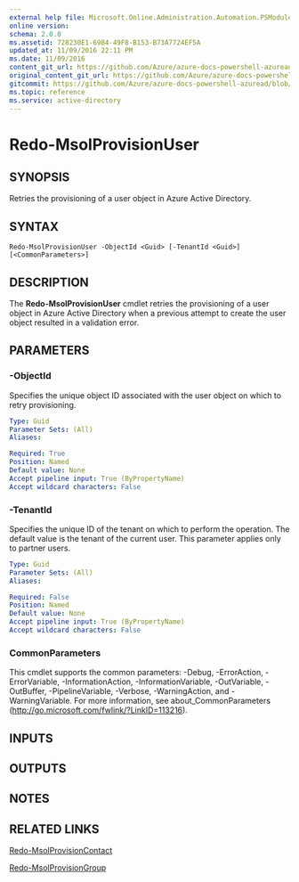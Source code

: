 ```yaml
---
external help file: Microsoft.Online.Administration.Automation.PSModule.dll-Help.xml
online version:
schema: 2.0.0
ms.assetid: 728230E1-6984-49F8-B153-B73A7724EF5A
updated_at: 11/09/2016 22:11 PM
ms.date: 11/09/2016
content_git_url: https://github.com/Azure/azure-docs-powershell-azuread/blob/VinceSmith-patch-4/Azure%20AD%20Cmdlets/MSOnline/v1/Redo-MsolProvisionUser.md
original_content_git_url: https://github.com/Azure/azure-docs-powershell-azuread/blob/VinceSmith-patch-4/Azure%20AD%20Cmdlets/MSOnline/v1/Redo-MsolProvisionUser.md
gitcommit: https://github.com/Azure/azure-docs-powershell-azuread/blob/a602340dee47e7edf41f6c5af3edb93e03ac1b45
ms.topic: reference
ms.service: active-directory
---
```


# Redo-MsolProvisionUser

## SYNOPSIS
Retries the provisioning of a user object in Azure Active Directory.

## SYNTAX

```
Redo-MsolProvisionUser -ObjectId <Guid> [-TenantId <Guid>] [<CommonParameters>]
```

## DESCRIPTION
The **Redo-MsolProvisionUser** cmdlet retries the provisioning of a user object in Azure Active Directory when a previous attempt to create the user object resulted in a validation error.

## PARAMETERS

### -ObjectId
Specifies the unique object ID associated with the user object on which to retry provisioning.

```yaml
Type: Guid
Parameter Sets: (All)
Aliases:

Required: True
Position: Named
Default value: None
Accept pipeline input: True (ByPropertyName)
Accept wildcard characters: False
```

### -TenantId
Specifies the unique ID of the tenant on which to perform the operation.
The default value is the tenant of the current user.
This parameter applies only to partner users.

```yaml
Type: Guid
Parameter Sets: (All)
Aliases:

Required: False
Position: Named
Default value: None
Accept pipeline input: True (ByPropertyName)
Accept wildcard characters: False
```

### CommonParameters
This cmdlet supports the common parameters: -Debug, -ErrorAction, -ErrorVariable, -InformationAction, -InformationVariable, -OutVariable, -OutBuffer, -PipelineVariable, -Verbose, -WarningAction, and -WarningVariable. For more information, see about_CommonParameters (http://go.microsoft.com/fwlink/?LinkID=113216).

## INPUTS

## OUTPUTS

## NOTES

## RELATED LINKS
[Redo-MsolProvisionContact](./Redo-MsolProvisionContact.md)

[Redo-MsolProvisionGroup](./Redo-MsolProvisionGroup.md)
